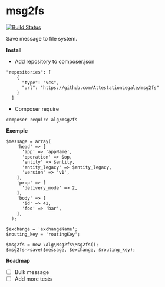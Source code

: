 # msg2fs

[![Build Status](https://travis-ci.org/AttestationLegale/msg2fs.svg?branch=master)](https://travis-ci.org/AttestationLegale/msg2fs)

Save message to file system.

__Install__

* Add repository to composer.json

```
"repositories": [
    {
      "type": "vcs",
      "url": "https://github.com/AttestationLegale/msg2fs"
    }
  ]
```

* Composer require

```
composer require alg/msg2fs
```



__Exemple__

```
$message = array(
    'head' => [
      'app' => 'appName',
      'operation' => $op,
      'entity' => $entity,
      'entity_legacy' => $entity_legacy,
      'version' => 'v1',
    ],
    'prop' => [
      'delivery_mode' => 2,
    ],
    'body' => [
      'id' => 42,
      'foo' => 'bar',
    ],
  );

$exchange = 'exchangeName';
$routing_key = 'routingKey';

$msg2fs = new \Alg\Msg2fs\Msg2fs();
$msg2fs->save($message, $exchange, $routing_key);
```

__Roadmap__ 

- [ ] Bulk message
- [ ] Add more tests

